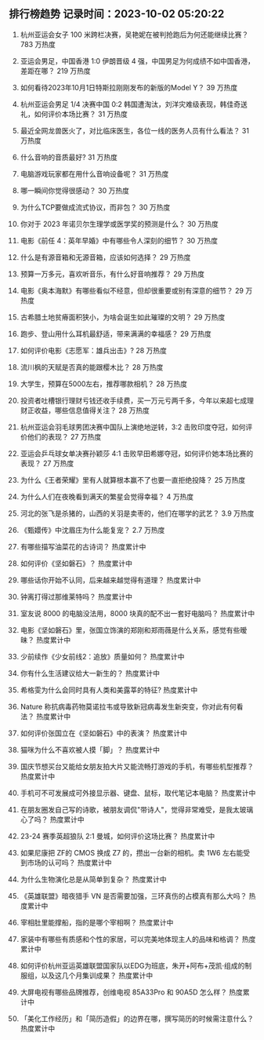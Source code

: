 
## 排行榜趋势 记录时间：2023-10-02 05:20:22
  
  1. 杭州亚运会女子 100 米跨栏决赛，吴艳妮在被判抢跑后为何还能继续比赛？ 783 万热度
    
  2. 亚运会男足，中国香港 1:0 伊朗晋级 4 强，中国男足为何成绩不如中国香港，差距在哪？ 219 万热度
    
  3. 如何看待2023年10月1日特斯拉刚刚发布的新版的Model Y？ 39 万热度
    
  4. 杭州亚运会男足 1/4 决赛中国 0:2 韩国遭淘汰，刘洋灾难级表现，韩佳奇送礼，如何评价本场比赛？ 31 万热度
    
  5. 最近全网龙兽医火了，对比临床医生，各位一线的医务人员有什么看法？ 31 万热度
    
  6. 什么音响的音质最好? 31 万热度
    
  7. 电脑游戏玩家都在用什么音响设备呢？ 31 万热度
    
  8. 哪一瞬间你觉得很感动？ 30 万热度
    
  9. 为什么TCP要做成流式协议，而非包？ 30 万热度
    
  10. 你对于 2023 年诺贝尔生理学或医学奖的预测是什么？ 30 万热度
    
  11. 电影《前任 4：英年早婚》中有哪些令人深刻的细节？ 30 万热度
    
  12. 什么是有源音箱和无源音箱，应该如何选择？ 29 万热度
    
  13. 预算一万多元，喜欢听音乐，有什么好音响推荐？ 29 万热度
    
  14. 电影《奥本海默》有哪些看似不经意，但却很重要或别有深意的细节？ 29 万热度
    
  15. 古希腊土地贫瘠面积狭小，为啥会诞生如此璀璨的文明？ 29 万热度
    
  16. 跑步、登山用什么耳机最舒适，带来满满的幸福感？ 29 万热度
    
  17. 如何评价电影《志愿军：雄兵出击》? 28 万热度
    
  18. 流川枫的天赋是否真的能跟樱木比？ 28 万热度
    
  19. 大学生，预算在5000左右，推荐哪款相机？ 28 万热度
    
  20. 投资者吐槽银行理财亏钱还收手续费，买一万元亏两千多，今年以来超七成理财正收益，哪些信息值得关注？ 28 万热度
    
  21. 杭州亚运会羽毛球男团决赛中国队上演绝地逆转，3:2 击败印度夺冠，如何评价他们的表现？ 27 万热度
    
  22. 亚运会乒乓球女单决赛孙颖莎 4:1 击败早田希娜夺冠，如何评价她本场比赛的表现？ 27 万热度
    
  23. 为什么《王者荣耀》里有人就算根本赢不了也要一直拒绝投降？ 25 万热度
    
  24. 为什么人们在夜晚看到满天的繁星会觉得幸福？ 4 万热度
    
  25. 河北的张飞是杀猪的，山西的关羽是卖枣的，他们在哪学的武艺？ 3.9 万热度
    
  26. 《甄嬛传》中沈眉庄为什么能复宠？ 2.7 万热度
    
  27. 有哪些描写油菜花的古诗词？ 热度累计中
    
  28. 如何评价《坚如磐石》？ 热度累计中
    
  29. 哪些话你开始不认同，后来越来越觉得有道理？ 热度累计中
    
  30. 钟离打得过那维莱特吗？ 热度累计中
    
  31. 室友说 8000 的电脑没法用，8000 块真的配不出一套好电脑吗？ 热度累计中
    
  32. 电影《坚如磐石》里，张国立饰演的郑刚和郑雨薇是什么关系，感觉有些暧昧？ 热度累计中
    
  33. 少前续作《少女前线2：追放》质量如何？ 热度累计中
    
  34. 你有什么生活建议给大一新生的？ 热度累计中
    
  35. 希格雯为什么会同时具有人类和美露莘的特征? 热度累计中
    
  36. Nature 称抗病毒药物莫诺拉韦或导致新冠病毒发生新突变，你对此有何看法？ 热度累计中
    
  37. 如何评价张国立在《坚如磐石》中的表演？ 热度累计中
    
  38. 猫咪为什么不喜欢被人摸「脚」？ 热度累计中
    
  39. 国庆节想买台又能给女朋友拍大片又能流畅打游戏的手机，有哪些机型推荐？ 热度累计中
    
  40. 手机可不可发展成可外接显示器、键盘、鼠标，取代笔记本电脑？ 热度累计中
    
  41. 在朋友圈发自己写的诗歌，被朋友调侃"带诗人"，觉得非常难受，是我太玻璃心了吗？ 热度累计中
    
  42. 23-24 赛季英超狼队 2:1 曼城，如何评价这场比赛？ 热度累计中
    
  43. 如果尼康把 ZF的 CMOS 换成 Z7 的，攒出一台新的相机。卖 1W6 左右能受到市场的认可吗？ 热度累计中
    
  44. 为什么生物演化总是从简单到复杂？ 热度累计中
    
  45. 《英雄联盟》暗夜猎手 VN 是否需要加强，三环真伤的占模真有那么大吗？ 热度累计中
    
  46. 宰相肚里能撑船，指的是哪个宰相啊？ 热度累计中
    
  47. 家装中有哪些有质感和个性的家居，可以完美地体现主人的品味和格调？ 热度累计中
    
  48. 如何评价杭州亚运英雄联盟国家队以EDG为班底，朱开+阿布+茂凯·组成的制服组，以及这几个月集训成果？ 热度累计中
    
  49. 大屏电视有哪些品牌推荐，创维电视 85A33Pro 和 90A5D 怎么样？ 热度累计中
    
  50. 「美化工作经历」和「简历造假」的边界在哪，撰写简历的时候需注意什么？ 热度累计中
    
